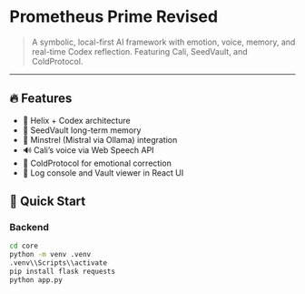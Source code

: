 # Prometheus Prime Revised

> A symbolic, local-first AI framework with emotion, voice, memory, and real-time Codex reflection. Featuring Cali, SeedVault, and ColdProtocol.

---

## 🔥 Features

- 🧠 Helix + Codex architecture  
- 🌱 SeedVault long-term memory  
- 🧬 Minstrel (Mistral via Ollama) integration  
- 🔊 Cali’s voice via Web Speech API  
- 🧠 ColdProtocol for emotional correction  
- 📜 Log console and Vault viewer in React UI

## 🚀 Quick Start

### Backend
```bash
cd core
python -m venv .venv
.venv\\Scripts\\activate
pip install flask requests
python app.py
